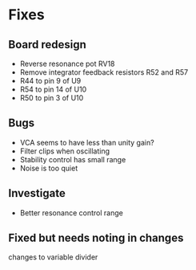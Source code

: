 # Fixes

## Board redesign

* Reverse resonance pot RV18
* Remove integrator feedback resistors R52 and R57
* R44 to pin 9 of U9
* R54 to pin 14 of U10
* R50 to pin 3 of U10

## Bugs

* VCA seems to have less than unity gain?
* Filter clips when oscillating
* Stability control has small range
* Noise is too quiet


## Investigate

* Better resonance control range

## Fixed but needs noting in changes

changes to variable divider
